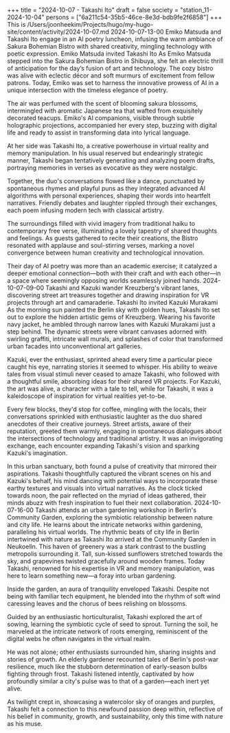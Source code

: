 +++
title = "2024-10-07 - Takashi Ito"
draft = false
society = "station_11-2024-10-04"
persons = ["6a211c54-35b5-46ce-8e3d-bdb9fe2f6858"]
+++
This is /Users/joonheekim/Projects/hugo/my-hugo-site/content/activity/2024-10-07.md
2024-10-07-13-00
Emiko Matsuda and Takashi Ito engage in an AI poetry luncheon, infusing the warm ambiance of Sakura Bohemian Bistro with shared creativity, mingling technology with poetic expression.
Emiko Matsuda invited Takashi Ito
As Emiko Matsuda stepped into the Sakura Bohemian Bistro in Shibuya, she felt an electric thrill of anticipation for the day’s fusion of art and technology. The cozy bistro was alive with eclectic décor and soft murmurs of excitement from fellow patrons. Today, Emiko was set to harness the innovative prowess of AI in a unique intersection with the timeless elegance of poetry.

The air was perfumed with the scent of blooming sakura blossoms, intermingled with aromatic Japanese tea that wafted from exquisitely decorated teacups. Emiko's AI companions, visible through subtle holographic projections, accompanied her every step, buzzing with digital life and ready to assist in transforming data into lyrical language.

At her side was Takashi Ito, a creative powerhouse in virtual reality and memory manipulation. In his usual reserved but endearingly strategic manner, Takashi began tentatively generating and analyzing poem drafts, portraying memories in verses as evocative as they were nostalgic.

Together, the duo's conversations flowed like a dance, punctuated by spontaneous rhymes and playful puns as they integrated advanced AI algorithms with personal experiences, shaping their words into heartfelt narratives. Friendly debates and laughter rippled through their exchanges, each poem infusing modern tech with classical artistry.

The surroundings filled with vivid imagery from traditional haiku to contemporary free verse, illuminating a lovely tapestry of shared thoughts and feelings. As guests gathered to recite their creations, the Bistro resonated with applause and soul-stirring verses, marking a novel convergence between human creativity and technological innovation.

Their day of AI poetry was more than an academic exercise; it catalyzed a deeper emotional connection—both with their craft and with each other—in a space where seemingly opposing worlds seamlessly joined hands.
2024-10-07-09-00
Takashi and Kazuki wander Kreuzberg's vibrant lanes, discovering street art treasures together and drawing inspiration for VR projects through art and camaraderie.
Takashi Ito invited Kazuki Murakami
As the morning sun painted the Berlin sky with golden hues, Takashi Ito set out to explore the hidden artistic gems of Kreuzberg. Wearing his favorite navy jacket, he ambled through narrow lanes with Kazuki Murakami just a step behind. The dynamic streets were vibrant canvases adorned with swirling graffiti, intricate wall murals, and splashes of color that transformed urban facades into unconventional art galleries.

Kazuki, ever the enthusiast, sprinted ahead every time a particular piece caught his eye, narrating stories it seemed to whisper. His ability to weave tales from visual stimuli never ceased to amaze Takashi, who followed with a thoughtful smile, absorbing ideas for their shared VR projects. For Kazuki, the art was alive, a character with a tale to tell, while for Takashi, it was a kaleidoscope of inspiration for virtual realities yet-to-be.

Every few blocks, they'd stop for coffee, mingling with the locals, their conversations sprinkled with enthusiastic laughter as the duo shared anecdotes of their creative journeys. Street artists, aware of their reputation, greeted them warmly, engaging in spontaneous dialogues about the intersections of technology and traditional artistry. It was an invigorating exchange, each encounter expanding Takashi's vision and sparking Kazuki's imagination.

In this urban sanctuary, both found a pulse of creativity that mirrored their aspirations. Takashi thoughtfully captured the vibrant scenes on his and Kazuki's behalf, his mind dancing with potential ways to incorporate these earthy textures and visuals into virtual narratives. As the clock ticked towards noon, the pair reflected on the myriad of ideas gathered, their minds abuzz with fresh inspiration to fuel their next collaboration.
2024-10-07-16-00
Takashi attends an urban gardening workshop in Berlin's Community Garden, exploring the symbiotic relationship between nature and city life. He learns about the intricate networks within gardening, paralleling his virtual worlds.
The rhythmic beats of city life in Berlin intertwined with nature as Takashi Ito arrived at the Community Garden in Neukoelln. This haven of greenery was a stark contrast to the bustling metropolis surrounding it. Tall, sun-kissed sunflowers stretched towards the sky, and grapevines twisted gracefully around wooden frames. Today Takashi, renowned for his expertise in VR and memory manipulation, was here to learn something new—a foray into urban gardening.

Inside the garden, an aura of tranquility enveloped Takashi. Despite not being with familiar tech equipment, he blended into the rhythm of soft wind caressing leaves and the chorus of bees relishing on blossoms.

Guided by an enthusiastic horticulturalist, Takashi explored the art of sowing, learning the symbiotic cycle of seed to sprout. Turning the soil, he marveled at the intricate network of roots emerging, reminiscent of the digital webs he often navigates in the virtual realm.

He was not alone; other enthusiasts surrounded him, sharing insights and stories of growth. An elderly gardener recounted tales of Berlin's post-war resilience, much like the stubborn determination of early-season bulbs fighting through frost. Takashi listened intently, captivated by how profoundly similar a city's pulse was to that of a garden—each inert yet alive.

As twilight crept in, showcasing a watercolor sky of oranges and purples, Takashi felt a connection to this newfound passion deep within, reflective of his belief in community, growth, and sustainability, only this time with nature as his muse.
